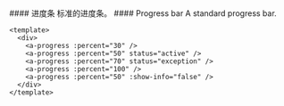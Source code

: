<cn>
#### 进度条
标准的进度条。
</cn>

<us>
#### Progress bar
A standard progress bar.
</us>

```vue
<template>
  <div>
    <a-progress :percent="30" />
    <a-progress :percent="50" status="active" />
    <a-progress :percent="70" status="exception" />
    <a-progress :percent="100" />
    <a-progress :percent="50" :show-info="false" />
  </div>
</template>
```
